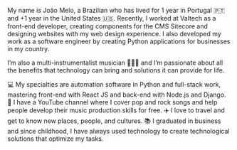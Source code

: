 My name is João Melo, a Brazilian who has lived for 1 year in Portugal 🇵🇹 and +1 year in the United States 🇺🇸. Recently, I worked at Valtech as a front-end developer, creating components for the CMS Sitecore and designing websites with my web design experience. I also developed my work as a software engineer by creating Python applications for businesses in my country.

I’m also a multi-instrumentalist musician 🎤🎸🎹 and I’m passionate about all the benefits that technology can bring and solutions it can provide for life.

💻 My specialties are automation software in Python and full-stack work, mastering front-end with React JS and back-end with Node.js and Django.
🎵 I have a YouTube channel where I cover pop and rock songs and help people develop their music production skills for free.
✈️ I love to travel and get to know new places, people, and cultures.
📚 I graduated in business and since childhood, I have always used technology to create technological solutions that optimize my tasks.
